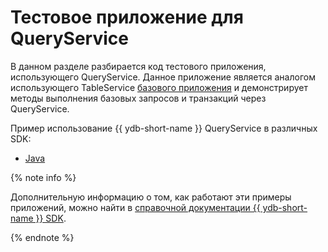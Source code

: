 
# Тестовое приложение для QueryService

В данном разделе разбирается код тестового приложения, использующего QueryService. Данное приложение является аналогом использующего TableService
[базового приложения](../example-app/index.md) и демонстрирует методы выполнения базовых запросов и транзакций через QueryService.

Пример использование  {{ ydb-short-name }} QueryService в различных SDK:

- [Java](java-app.md)


{% note info %}

Дополнительную информацию о том, как работают эти примеры приложений, можно найти в [справочной документации {{ ydb-short-name }} SDK](../../reference/ydb-sdk/index.md).

{% endnote %}
